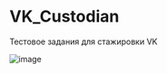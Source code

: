 # VK_Custodian
Тестовое задания для стажировки VK

![image](https://github.com/Stanislaviouous/VK_Custodian/assets/60265426/74de0c07-3734-451b-bff8-f8acb1a75288)

